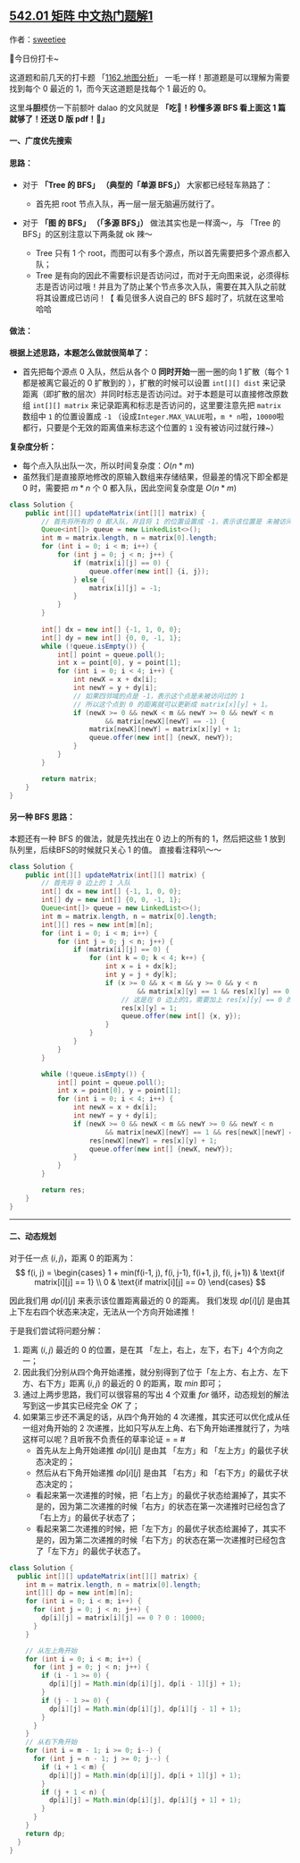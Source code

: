 ## [542.01 矩阵 中文热门题解1](https://leetcode.cn/problems/01-matrix/solutions/100000/2chong-bfs-xiang-jie-dp-bi-xu-miao-dong-by-sweetie)

作者：[sweetiee](https://leetcode.cn/u/sweetiee)



🙋今日份打卡~

这道题和前几天的打卡题 「[1162.地图分析](https://leetcode-cn.com/problems/as-far-from-land-as-possible/)」 一毛一样！那道题是可以理解为需要找到每个 $0$ 最近的 $1$，而今天这道题是找每个 $1$ 最近的 $0$。

这里**斗胆**模仿一下前额叶 dalao 的文风就是 **「吃🐳！秒懂多源 BFS 看上面这 1 篇就够了！还送 D 版 pdf！👏」** 


#### 一、广度优先搜索
#### 思路：
* 对于 **「Tree 的 BFS」 （典型的「单源 BFS」）** 大家都已经轻车熟路了：
    * 首先把 root 节点入队，再一层一层无脑遍历就行了。
   

* 对于 **「图 的 BFS」 （「多源 BFS」）** 做法其实也是一样滴～，与 「Tree 的 BFS」的区别注意以下两条就 ok 辣～
    * Tree 只有 1 个 root，而图可以有多个源点，所以首先需要把多个源点都入队；
    * Tree 是有向的因此不需要标识是否访问过，而对于无向图来说，必须得标志是否访问过哦！并且为了防止某个节点多次入队，需要在其入队之前就将其设置成已访问！【 看见很多人说自己的 BFS 超时了，坑就在这里哈哈哈

#### 做法：

**根据上述思路，本题怎么做就很简单了：**

* 首先把每个源点 $0$ 入队，然后从各个 $0$ **同时开始**一圈一圈的向 $1$ 扩散（每个 $1$ 都是被离它最近的 $0$ 扩散到的 ），扩散的时候可以设置 `int[][] dist` 来记录距离（即扩散的层次）并同时标志是否访问过。对于本题是可以直接修改原数组 `int[][] matrix` 来记录距离和标志是否访问的，这里要注意先把 `matrix` 数组中 `1` 的位置设置成 `-1` （设成`Integer.MAX_VALUE`啦，`m * n`啦，`10000`啦都行，只要是个无效的距离值来标志这个位置的 `1` 没有被访问过就行辣~）

**复杂度分析：**

* 每个点入队出队一次，所以时间复杂度：$O(n * m)$
* 虽然我们是直接原地修改的原输入数组来存储结果，但最差的情况下即全都是 $0$ 时，需要把 $m * n$ 个 $0$ 都入队，因此空间复杂度是 $O(n * m)$

```java []
class Solution {
    public int[][] updateMatrix(int[][] matrix) {
        // 首先将所有的 0 都入队，并且将 1 的位置设置成 -1，表示该位置是 未被访问过的 1
        Queue<int[]> queue = new LinkedList<>();
        int m = matrix.length, n = matrix[0].length;
        for (int i = 0; i < m; i++) {
            for (int j = 0; j < n; j++) {
                if (matrix[i][j] == 0) {
                    queue.offer(new int[] {i, j});
                } else {
                    matrix[i][j] = -1;
                } 
            }
        }
        
        int[] dx = new int[] {-1, 1, 0, 0};
        int[] dy = new int[] {0, 0, -1, 1};
        while (!queue.isEmpty()) {
            int[] point = queue.poll();
            int x = point[0], y = point[1];
            for (int i = 0; i < 4; i++) {
                int newX = x + dx[i];
                int newY = y + dy[i];
                // 如果四邻域的点是 -1，表示这个点是未被访问过的 1
                // 所以这个点到 0 的距离就可以更新成 matrix[x][y] + 1。
                if (newX >= 0 && newX < m && newY >= 0 && newY < n 
                        && matrix[newX][newY] == -1) {
                    matrix[newX][newY] = matrix[x][y] + 1;
                    queue.offer(new int[] {newX, newY});
                }
            }
        }

        return matrix;
    }
}
```

#### 另一种 BFS 思路：

本题还有一种 BFS 的做法，就是先找出在 $0$ 边上的所有的 $1$，然后把这些 $1$ 放到队列里，后续BFS的时候就只关心 $1$ 的值。
直接看注释叭～～

```java []
class Solution {
    public int[][] updateMatrix(int[][] matrix) {
        // 首先将 0 边上的 1 入队
        int[] dx = new int[] {-1, 1, 0, 0};
        int[] dy = new int[] {0, 0, -1, 1};
        Queue<int[]> queue = new LinkedList<>();
        int m = matrix.length, n = matrix[0].length;
        int[][] res = new int[m][n];
        for (int i = 0; i < m; i++) {
            for (int j = 0; j < n; j++) {
                if (matrix[i][j] == 0) {
                    for (int k = 0; k < 4; k++) {
                        int x = i + dx[k];
                        int y = j + dy[k];
                        if (x >= 0 && x < m && y >= 0 && y < n 
                                && matrix[x][y] == 1 && res[x][y] == 0) {
                            // 这是在 0 边上的1。需要加上 res[x][y] == 0 的判断防止重复入队
                            res[x][y] = 1;
                            queue.offer(new int[] {x, y});
                        }
                    }
                }
            }
        }

        while (!queue.isEmpty()) {
            int[] point = queue.poll();
            int x = point[0], y = point[1];
            for (int i = 0; i < 4; i++) {
                int newX = x + dx[i];
                int newY = y + dy[i];
                if (newX >= 0 && newX < m && newY >= 0 && newY < n 
                        && matrix[newX][newY] == 1 && res[newX][newY] == 0) {
                    res[newX][newY] = res[x][y] + 1;
                    queue.offer(new int[] {newX, newY});
                }
            }
        }

        return res;
    }
}
```

---

#### 二、动态规划

对于任一点 $(i, j)$，距离 $0$ 的距离为：
$$
f(i, j) = \begin{cases}
1 + min(f(i-1, j), f(i, j-1), f(i+1, j), f(i, j+1))  & \text{if matrix[i][j] == 1} \\
0 & \text{if matrix[i][j] == 0}
\end{cases}
$$

因此我们用 $dp[i][j]$ 来表示该位置距离最近的 $0$ 的距离。
我们发现 $dp[i][j]$ 是由其上下左右四个状态来决定，无法从一个方向开始递推！

于是我们尝试将问题分解：
1. 距离 $(i, j)$ 最近的 $0$ 的位置，是在其 「左上，右上，左下，右下」4个方向之一；
2. 因此我们分别从四个角开始递推，就分别得到了位于「左上方、右上方、左下方、右下方」距离  $(i, j)$ 的最近的 $0$ 的距离，取 $min$ 即可；
3. 通过上两步思路，我们可以很容易的写出 $4$ 个双重 $for$ 循环，动态规划的解法写到这一步其实已经完全 $OK$ 了；
4. 如果第三步还不满足的话，从四个角开始的 $4$ 次递推，其实还可以优化成从任一组对角开始的 $2$ 次递推，比如只写从左上角、右下角开始递推就行了，为啥这样可以呢？且听我不负责任的草率论证 = = #
    * 首先从左上角开始递推 $dp[i][j]$ 是由其 「左方」和 「左上方」的最优子状态决定的；
    * 然后从右下角开始递推 $dp[i][j]$ 是由其 「右方」和 「右下方」的最优子状态决定的；
    * 看起来第一次递推的时候，把「右上方」的最优子状态给漏掉了，其实不是的，因为第二次递推的时候「右方」的状态在第一次递推时已经包含了「右上方」的最优子状态了；
    * 看起来第二次递推的时候，把「左下方」的最优子状态给漏掉了，其实不是的，因为第二次递推的时候「右下方」的状态在第一次递推时已经包含了「左下方」的最优子状态了。
```java []
class Solution {
  public int[][] updateMatrix(int[][] matrix) {
    int m = matrix.length, n = matrix[0].length;
    int[][] dp = new int[m][n];
    for (int i = 0; i < m; i++) {
      for (int j = 0; j < n; j++) {
        dp[i][j] = matrix[i][j] == 0 ? 0 : 10000;
      }
    }

    // 从左上角开始
    for (int i = 0; i < m; i++) {
      for (int j = 0; j < n; j++) {
        if (i - 1 >= 0) {
          dp[i][j] = Math.min(dp[i][j], dp[i - 1][j] + 1);
        }
        if (j - 1 >= 0) {
          dp[i][j] = Math.min(dp[i][j], dp[i][j - 1] + 1);
        }
      }
    }
    // 从右下角开始
    for (int i = m - 1; i >= 0; i--) {
      for (int j = n - 1; j >= 0; j--) {
        if (i + 1 < m) {
          dp[i][j] = Math.min(dp[i][j], dp[i + 1][j] + 1);
        }
        if (j + 1 < n) {
          dp[i][j] = Math.min(dp[i][j], dp[i][j + 1] + 1);
        }
      }
    }
    return dp;
  }
}
```

